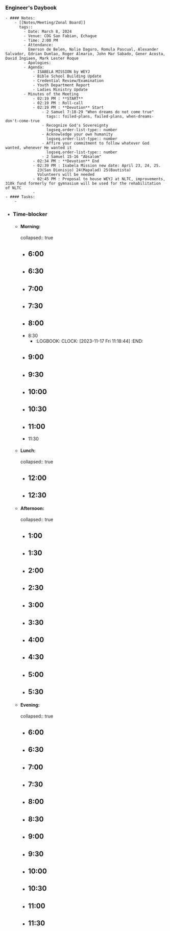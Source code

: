 ### Engineer's Daybook
	- #### Notes:
		- [[Notes/Meeting/Zonal Board]]
		  tags::
			- Date: March 8, 2024
			- Venue: COG San Fabian, Echague
			- Time: 2:00 PM
			- Attendance:
			  Emerson de Belen, Nolie Daguro, Romula Pascual, Alexander Salvador, Edrian Dumlao, Roger Almario, John Mar Sabado, Gener Acosta, David Ingiaen, Mark Lester Roque
			- Apologies:
			- Agenda:
				- ISABELA MISSION by WEYJ
				- Bible School Building Update
				- Credential Review/Examination
				- Youth Department Report
				- Ladies Ministry Update
			- Minutes of the Meeting
				- 02:19 PM : **START**
				- 02:19 PM : Roll-call
				- 02:19 PM : **Devotion** Start
					- 2 Samuel 7:18-29 "When dreams do not come true"
					  tags:: foiled-plans, failed-plans, when-dreams-don't-come-true
					- Recognize God's Sovereignty
					  logseq.order-list-type:: number
					- Acknowledge your own humanity
					  logseq.order-list-type:: number
					- Affirm your commitment to follow whatever God wanted, whenever He wanted it
					  logseq.order-list-type:: number
					- 2 Samuel 15-16 "Absalom"
				- 02:34 PM : **Devotion** End
				- 02:39 PM : Isabela Mission new date: April 23, 24, 25.
				  23(San Dionisio) 24(Mapalad) 25(Bautista)
				  Volunteers will be needed
				- 02:45 PM : Proposal to house WEYJ at NLTC, improvements, 310k fund formerly for gymnasium will be used for the rehabilitation of NLTC
				-
	- #### Tasks:
		-
- ### Time-blocker
	- #### Morning:
	  collapsed:: true
		- 6:00
			-
		- 6:30
			-
		- 7:00
			-
		- 7:30
			-
		- 8:00
			-
		- 8:30
			- :LOGBOOK:
			  CLOCK: [2023-11-17 Fri 11:18:44]
			  :END:
		- 9:00
			-
		- 9:30
			-
		- 10:00
			-
		- 10:30
			-
		- 11:00
			-
		- 11:30
	- #### Lunch:
	  collapsed:: true
		- 12:00
			-
		- 12:30
			-
	- #### Afternoon:
	  collapsed:: true
		- 1:00
			-
		- 1:30
			-
		- 2:00
			-
		- 2:30
			-
		- 3:00
			-
		- 3:30
			-
		- 4:00
			-
		- 4:30
			-
		- 5:00
			-
		- 5:30
			-
	- #### Evening:
	  collapsed:: true
		- 6:00
			-
		- 6:30
			-
		- 7:00
			-
		- 7:30
			-
		- 8:00
			-
		- 8:30
			-
		- 9:00
			-
		- 9:30
			-
		- 10:00
			-
		- 10:30
			-
		- 11:00
			-
		- 11:30
			-